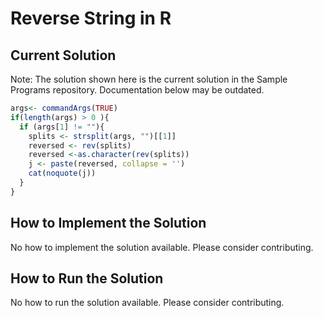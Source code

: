 # Reverse String in R

## Current Solution

Note: The solution shown here is the current solution in the Sample Programs repository. Documentation below may be outdated.

```R
args<- commandArgs(TRUE)
if(length(args) > 0 ){
  if (args[1] != ""){
    splits <- strsplit(args, "")[[1]]
    reversed <- rev(splits)
    reversed <-as.character(rev(splits))
    j <- paste(reversed, collapse = '')
    cat(noquote(j))
  }
}

```

## How to Implement the Solution

No how to implement the solution available. Please consider contributing.

## How to Run the Solution

No how to run the solution available. Please consider contributing.